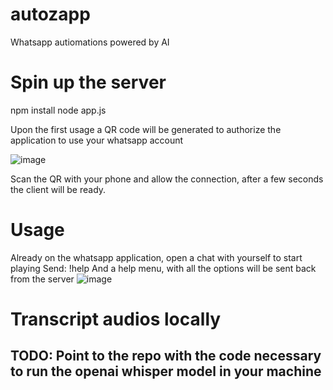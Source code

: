# autozapp
Whatsapp autiomations powered by AI

# Spin up the server
npm install
node app.js

Upon the first usage a QR code will be generated to authorize the application to use your whatsapp account

![image](https://github.com/jmillana/autozapp/assets/107077959/edceb732-91d2-4d3e-8df6-15068decddf8)

Scan the QR with your phone and allow the connection, after a few seconds the client will be ready.

# Usage
Already on the whatsapp application, open a chat with yourself to start playing
Send: !help
And a help menu, with all the options will be sent back from the server
![image](https://github.com/jmillana/autozapp/assets/107077959/03ac286a-d706-41dd-9440-675bd581d1f8)

# Transcript audios locally
## TODO: Point to the repo with the code necessary to run the openai whisper model in your machine
